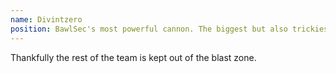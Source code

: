 ```yaml
---
name: Divintzero
position: BawlSec's most powerful cannon. The biggest but also trickiest to aim
---
```


Thankfully the rest of the team is kept out of the blast zone.
